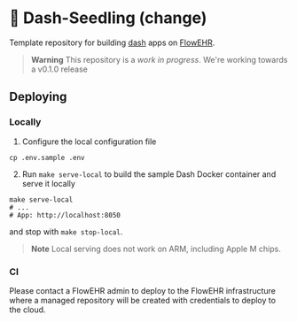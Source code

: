 # 🌱 Dash-Seedling (change)

Template repository for building [dash](https://dash.plotly.com/) apps on [FlowEHR](https://github.com/UCLH-Foundry/FlowEHR).

> **Warning**
> This repository is a _work in progress_. We're working towards a v0.1.0 release


## Deploying

### Locally

1. Configure the local configuration file
```
cp .env.sample .env
```

2. Run `make serve-local` to build the sample Dash Docker container and serve it locally

```
make serve-local
# ...
# App: http://localhost:8050
```

and stop with `make stop-local`.

> **Note**
> Local serving does not work on ARM, including Apple M chips.

### CI

Please contact a FlowEHR admin to deploy to the FlowEHR infrastructure where a 
managed repository will be created with credentials to deploy to the cloud.
